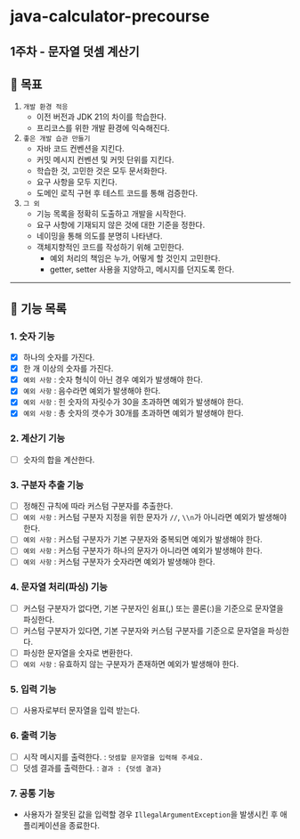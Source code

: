 # java-calculator-precourse

## 1주차 - 문자열 덧셈 계산기

## 🎯 목표
1. `개발 환경 적응`
   - 이전 버전과 JDK 21의 차이를 학습한다.
   - 프리코스를 위한 개발 환경에 익숙해진다.
2. `좋은 개발 습관 만들기`
   - 자바 코드 컨벤션을 지킨다.
   - 커밋 메시지 컨벤션 및 커밋 단위를 지킨다.
   - 학습한 것, 고민한 것은 모두 문서화한다.
   - 요구 사항을 모두 지킨다.
   - 도메인 로직 구현 후 테스트 코드를 통해 검증한다.
3. `그 외`
   - 기능 목록을 정확히 도출하고 개발을 시작한다.
   - 요구 사항에 기재되지 않은 것에 대한 기준을 정한다.
   - 네이밍을 통해 의도를 분명히 나타낸다.
   - 객체지향적인 코드를 작성하기 위해 고민한다.
      - 예외 처리의 책임은 누가, 어떻게 할 것인지 고민한다.
      - getter, setter 사용을 지양하고, 메시지를 던지도록 한다.
---

## 🚀 기능 목록
### 1. 숫자 기능
- [X] 하나의 숫자를 가진다.
- [X] 한 개 이상의 숫자를 가진다.
- [X] `예외 사항` : 숫자 형식이 아닌 경우 예외가 발생해야 한다.
- [X] `예외 사항` : 음수라면 예외가 발생해야 한다.
- [X] `예외 사항` : 힌 숫자의 자릿수가 30을 초과하면 예외가 발생해야 한다.
- [X] `예외 사항` : 총 숫자의 갯수가 30개를 초과하면 예외가 발생해야 한다.

### 2. 계산기 기능
- [ ] 숫자의 합을 계산한다.

### 3. 구분자 추출 기능
- [ ] 정해진 규칙에 따라 커스텀 구분자를 추출한다.
- [ ] `예외 사항` : 커스텀 구분자 지정을 위한 문자가 `//`, `\\n`가 아니라면 예외가 발생해야 한다.
- [ ] `예외 사항` : 커스텀 구분자가 기본 구분자와 중복되면 예외가 발생해야 한다.
- [ ] `예외 사항` : 커스텀 구분자가 하나의 문자가 아니라면 예외가 발생해야 한다.
- [ ] `예외 사항` : 커스텀 구분자가 숫자라면 예외가 발생해야 한다.

### 4. 문자열 처리(파싱) 기능
- [ ] 커스텀 구분자가 없다면, 기본 구분자인 쉼표(,) 또는 콜론(:)을 기준으로 문자열을 파싱한다.
- [ ] 커스텀 구분자가 있다면, 기본 구분자와 커스텀 구분자를 기준으로 문자열을 파싱한다.
- [ ] 파싱한 문자열을 숫자로 변환한다.
- [ ] `예외 사항` : 유효하지 않는 구분자가 존재하면 예외가 발생해야 한다.

### 5. 입력 기능
- [ ] 사용자로부터 문자열을 입력 받는다.

### 6. 출력 기능
- [ ] 시작 메시지를 출력한다. : `덧셈할 문자열을 입력해 주세요.`
- [ ] 덧셈 결과를 출력한다. : `결과 : {덧셈 결과}`

### 7. 공통 기능
- 사용자가 잘못된 값을 입력할 경우 `IllegalArgumentException`을 발생시킨 후 애플리케이션을 종료한다.